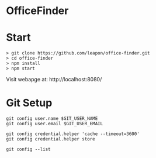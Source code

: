 # OfficeFinder

# Start
```
> git clone https://github.com/leapon/office-finder.git
> cd office-finder
> npm install
> npm start
```

Visit webapge at: http://localhost:8080/


# Git Setup
```
git config user.name $GIT_USER_NAME
git config user.email $GIT_USER_EMAIL

git config credential.helper 'cache --timeout=3600'
git config credential.helper store

git config --list
```

